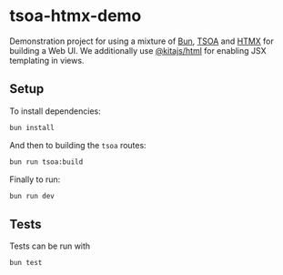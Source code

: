 # tsoa-htmx-demo

Demonstration project for using a mixture of [Bun](https://bun.sh), [TSOA](https://tsoa-community.github.io/docs/getting-started.html) and [HTMX](https://htmx.org/) for building a Web UI. We additionally use [@kitajs/html](https://www.npmjs.com/package/@kitajs/html) for enabling JSX templating in views.

## Setup

To install dependencies:

```bash
bun install
```

And then to building the `tsoa` routes:

```bash
bun run tsoa:build
```

Finally to run:

```bash
bun run dev
```

## Tests

Tests can be run with

```bash
bun test
```
